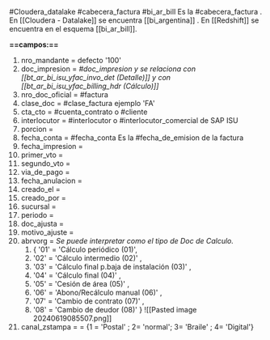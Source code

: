 #Cloudera_datalake #cabecera_factura #bi_ar_bill 
Es la #cabecera_factura . En [[Cloudera - Datalake]]  se encuentra  [[bi_argentina]] . En [[Redshift]] se encuentra en el esquema [[bi_ar_bill]].


**==campos:==**
 1. nro_mandante =  defecto '100'
 2. doc_impresion = *#doc_impresion y se relaciona con [[bt_ar_bi_isu_yfac_invo_det (Detalle)]] y con [[bt_ar_bi_isu_yfac_billing_hdr (Cálculo)]]*
 3. nro_doc_oficial = #factura
 4. clase_doc = #clase_factura ejemplo 'FA'
 5. cta_cto = #cuenta_contrato o #cliente
 6. interlocutor = #interlocutor o #interlocutor_comercial de SAP ISU
 7. porcion = 
 8. fecha_conta = #fecha_conta Es la #fecha_de_emision de la                                                  factura
 9. fecha_impresion = 
 10. primer_vto = 
 11. segundo_vto = 
 12. via_de_pago = 
 13. fecha_anulacion = 
 14. creado_el = 
 15. creado_por = 
 16. sucursal = 
 17. periodo = 
 18. doc_ajusta = 
 19. motivo_ajuste = 
 20. abrvorg =   *Se puede interpretar como el tipo de Doc de Calculo.*
     1. { '01' = 'Cálculo periódico (01)',  
     2. '02' = 'Cálculo intermedio (02)' ,
     3. '03' = 'Cálculo final p.baja de instalación (03)' ,
     4. '04' = 'Cálculo final (04)' ,
     5. '05' = 'Cesión de área (05)' ,
     6. '06' = 'Abono/Recálculo manual (06)' ,
     7. '07' = 'Cambio de contrato (07)' ,
     8. '08' = 'Cambio de deudor (08)' }
     ![[Pasted image 20240619085507.png]]
 1. canal_zstampa = = {1 = 'Postal' ; 2= 'normal'; 3= 'Braile' ; 4= 'Digital'} 





